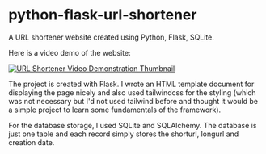 # python-flask-url-shortener
A URL shortener website created using Python, Flask, SQLite.

Here is a video demo of the website:

<a href = "https://www.youtube.com/watch?v=w1ZUJxAa-Rg" target = "_blank">![URL Shortener Video Demonstration Thumbnail](https://img.youtube.com/vi/w1ZUJxAa-Rg/0.jpg)</a>

The project is created with Flask. I wrote an HTML template document for displaying the page nicely and also used tailwindcss for the styling (which was not necessary but I'd not used tailwind before and thought it would be a simple project to learn some fundamentals of the framework).

For the database storage, I used SQLite and SQLAlchemy. The database is just one table and each record simply stores the shorturl, longurl and creation date.
